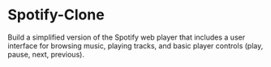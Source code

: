 # Spotify-Clone
 Build a simplified version of the Spotify web player that includes a user interface for browsing music, playing tracks, and basic player controls (play, pause, next, previous).
